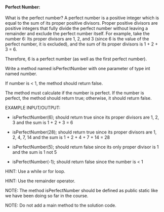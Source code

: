 #### Perfect Number:

What is the perfect number?
A perfect number is a positive integer which is equal to the sum of its proper positive divisors.
Proper positive divisors are positive integers that fully divide the perfect number without leaving a remainder and exclude the perfect number itself.
For example, take the number 6:
Its proper divisors are 1, 2, and 3 (since 6 is the value of the perfect number, it is excluded), and the sum of its proper divisors is 1 + 2 + 3 = 6. 

Therefore, 6 is a perfect number (as well as the first perfect number).


Write a method named isPerfectNumber with one parameter of type int named number. 

If number is < 1, the method should return false.

The method must calculate if the number is perfect. If the number is perfect, the method should return true; otherwise, it should return false.


EXAMPLE INPUT/OUTPUT:

* isPerfectNumber(6); should return true since its proper divisors are 1, 2, 3 and the sum is 1 + 2 + 3 = 6

* isPerfectNumber(28); should return true since its proper divisors are 1, 2, 4, 7, 14 and the sum is 1 + 2 + 4 + 7 + 14 = 28

* isPerfectNumber(5); should return false since its only proper divisor is 1 and the sum is 1 not 5

* isPerfectNumber(-1); should return false since the number is < 1


HINT: Use a while or for loop.

HINT: Use the remainder operator.

NOTE: The method isPerfectNumber should be defined as public static like we have been doing so far in the course.

NOTE: Do not add a main method to the solution code.